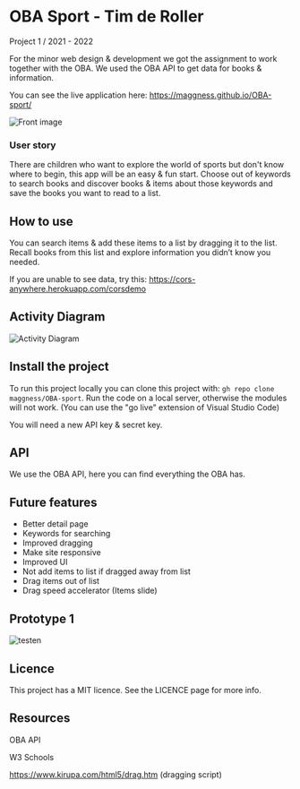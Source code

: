 # OBA Sport - Tim de Roller
Project 1 / 2021 - 2022

For the minor web design & development we got the assignment to work together with the OBA. We used the OBA API to get data for books & information.

You can see the live application here: https://maggness.github.io/OBA-sport/

![Front image](https://user-images.githubusercontent.com/30145681/158965126-6b20d0c5-3228-4b28-bf8e-4d01a666c99e.png)

### User story

There are children who want to explore the world of sports but don't know where to begin, this app will be an easy & fun start. Choose out of keywords to search books and discover books & items about those keywords and save the books you want to read to a list. 

## How to use

You can search items & add these items to a list by dragging it to the list. Recall books from this list and explore information you didn’t know you needed.

If you are unable to see data, try this: https://cors-anywhere.herokuapp.com/corsdemo

## Activity Diagram

![Activity Diagram](https://user-images.githubusercontent.com/30145681/158976364-6cb94949-e4d0-4d43-b861-d4668d0b7e9f.png)

## Install the project

To run this project locally you can clone this project with: `gh repo clone maggness/OBA-sport`. Run the code on a local server, otherwise the modules will not work. (You can use the "go live" extension of Visual Studio Code)

You will need a new API key & secret key.

## API 

We use the OBA API, here you can find everything the OBA has.

## Future features

- Better detail page
- Keywords for searching
- Improved dragging
- Make site responsive
- Improved UI
- Not add items to list if dragged away from list
- Drag items out of list
- Drag speed accelerator (Items slide)

## Prototype 1
![testen](https://user-images.githubusercontent.com/30145681/158347677-a48a8151-8034-44d3-9a95-146deaee4eaa.png)

## Licence

This project has a MIT licence. See the LICENCE page for more info.

## Resources

OBA API

W3 Schools

https://www.kirupa.com/html5/drag.htm (dragging script)

